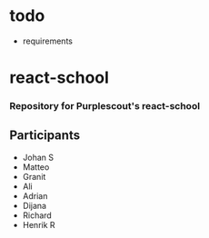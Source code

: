 # todo

- requirements

# react-school
### Repository for Purplescout's react-school

## Participants
* Johan S
* Matteo
* Granit
* Ali
* Adrian
* Dijana
* Richard
* Henrik R

